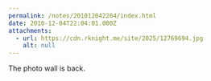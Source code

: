 ```yaml
---
permalink: /notes/201012042204/index.html
date: 2010-12-04T22:04:01.000Z
attachments:
  - url: https://cdn.rknight.me/site/2025/12769694.jpg
    alt: null
---
```


The photo wall is back.
